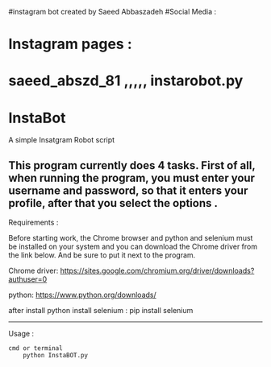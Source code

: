 #instagram bot created by Saeed Abbaszadeh
#Social Media :
#   Instagram pages :
#       saeed_abszd_81  ,,,,,  instarobot.py

# InstaBot
 A simple Insatgram Robot script 
 
 This program currently does 4 tasks. First of all, when running the program, you must enter your username and password, so that it enters your profile, after that you select the options .
 -----------------------------------------------------------

 Requirements :

 Before starting work, the Chrome browser and python and selenium must be installed on your system and you can download the Chrome driver from the link below. And be sure to put it next to the program.
 
 Chrome driver:
    https://sites.google.com/chromium.org/driver/downloads?authuser=0
 
 python:
    https://www.python.org/downloads/

 after install python
    install selenium :
        pip install selenium 

 ------------------------------------------------------------
 Usage :
    
    cmd or terminal
        python InstaBOT.py